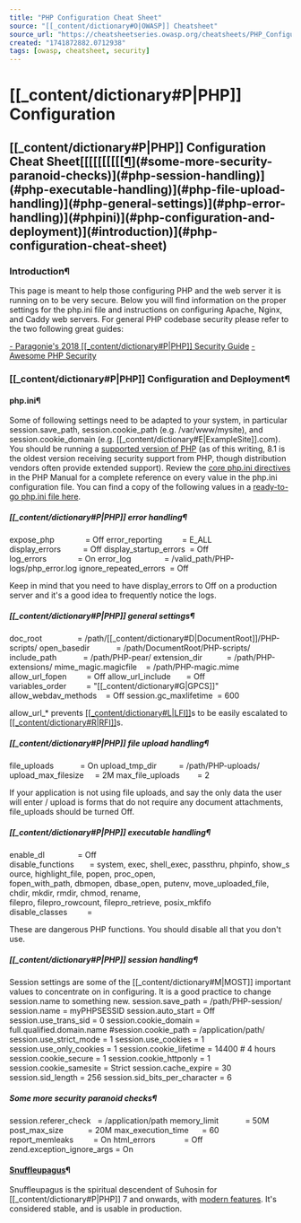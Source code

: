```yaml
---
title: "PHP Configuration Cheat Sheet"
source: "[[_content/dictionary#O|OWASP]] Cheatsheet"
source_url: "https://cheatsheetseries.owasp.org/cheatsheets/PHP_Configuration_Cheat_Sheet.html"
created: "1741872882.0712938"
tags: [owasp, cheatsheet, security]
---
```

# [[_content/dictionary#P|PHP]] Configuration

## [[_content/dictionary#P|PHP]] Configuration Cheat Sheet[[[[[[[[[[[¶](#snuffleupagus)](#some-more-security-paranoid-checks)](#php-session-handling)](#php-executable-handling)](#php-file-upload-handling)](#php-general-settings)](#php-error-handling)](#phpini)](#php-configuration-and-deployment)](#introduction)](#php-configuration-cheat-sheet)
### Introduction¶
This page is meant to help those configuring PHP and the web server it is running on to be very secure.
Below you will find information on the proper settings for the php.ini file and instructions on configuring Apache, Nginx, and Caddy web servers.
For general PHP codebase security please refer to the two following great guides:

[- Paragonie's 2018 [[_content/dictionary#P|PHP]] Security Guide](https://paragonie.com/blog/2017/12/2018-guide-building-secure-php-software)
[- Awesome PHP Security](https://github.com/guardrailsio/awesome-php-security)

### [[_content/dictionary#P|PHP]] Configuration and Deployment¶
#### php.ini¶
Some of following settings need to be adapted to your system, in particular session.save_path, session.cookie_path (e.g. /var/www/mysite), and session.cookie_domain (e.g. [[_content/dictionary#E|ExampleSite]].com).
You should be running a [supported version of PHP](https://www.php.net/supported-versions.php) (as of this writing, 8.1 is the oldest version receiving security support from PHP, though distribution vendors often provide extended support). Review the [core php.ini directives](https://www.php.net/manual/ini.core.php) in the PHP Manual for a complete reference on every value in the php.ini configuration file.
You can find a copy of the following values in a [ready-to-go php.ini file here](https://github.com/danehrlich1/very-secure-php-ini).
##### [[_content/dictionary#P|PHP]] error handling¶
expose_php              = Off
error_reporting         = E_ALL
display_errors          = Off
display_startup_errors  = Off
log_errors              = On
error_log               = /valid_path/PHP-logs/php_error.log
ignore_repeated_errors  = Off

Keep in mind that you need to have display_errors to Off on a production server and it's a good idea to frequently notice the logs.
##### [[_content/dictionary#P|PHP]] general settings¶
doc_root                = /path/[[_content/dictionary#D|DocumentRoot]]/PHP-scripts/
open_basedir            = /path/DocumentRoot/PHP-scripts/
include_path            = /path/PHP-pear/
extension_dir           = /path/PHP-extensions/
mime_magic.magicfile    = /path/PHP-magic.mime
allow_url_fopen         = Off
allow_url_include       = Off
variables_order         = "[[_content/dictionary#G|GPCS]]"
allow_webdav_methods    = Off
session.gc_maxlifetime  = 600

allow_url_* prevents [[[_content/dictionary#L|LFI]]](https://www.acunetix.com/blog/articles/local-file-inclusion-lfi/)s to be easily escalated to [[[_content/dictionary#R|RFI]]](https://www.acunetix.com/blog/articles/remote-file-inclusion-rfi/)s.
##### [[_content/dictionary#P|PHP]] file upload handling¶
file_uploads            = On
upload_tmp_dir          = /path/PHP-uploads/
upload_max_filesize     = 2M
max_file_uploads        = 2

If your application is not using file uploads, and say the only data the user will enter / upload is forms that do not require any document attachments, file_uploads should be turned Off.
##### [[_content/dictionary#P|PHP]] executable handling¶
enable_dl               = Off
disable_functions       = system, exec, shell_exec, passthru, phpinfo, show_source, highlight_file, popen, proc_open, fopen_with_path, dbmopen, dbase_open, putenv, move_uploaded_file, chdir, mkdir, rmdir, chmod, rename, filepro, filepro_rowcount, filepro_retrieve, posix_mkfifo
disable_classes         =

These are dangerous PHP functions. You should disable all that you don't use.
##### [[_content/dictionary#P|PHP]] session handling¶
Session settings are some of the [[_content/dictionary#M|MOST]] important values to concentrate on in configuring. It is a good practice to change session.name to something new.
 session.save_path                = /path/PHP-session/
 session.name                     = myPHPSESSID
 session.auto_start               = Off
 session.use_trans_sid            = 0
 session.cookie_domain            = full.qualified.domain.name
 #session.cookie_path             = /application/path/
 session.use_strict_mode          = 1
 session.use_cookies              = 1
 session.use_only_cookies         = 1
 session.cookie_lifetime          = 14400 # 4 hours
 session.cookie_secure            = 1
 session.cookie_httponly          = 1
 session.cookie_samesite          = Strict
 session.cache_expire             = 30
 session.sid_length               = 256
 session.sid_bits_per_character   = 6

##### Some more security paranoid checks¶
session.referer_check   = /application/path
memory_limit            = 50M
post_max_size           = 20M
max_execution_time      = 60
report_memleaks         = On
html_errors             = Off
zend.exception_ignore_args = On

#### [Snuffleupagus](https://snuffleupagus.readthedocs.io)¶
Snuffleupagus is the spiritual
descendent of Suhosin for [[_content/dictionary#P|PHP]] 7 and onwards, with [modern
features](https://snuffleupagus.readthedocs.io/features.html). It's considered
stable, and is usable in production.